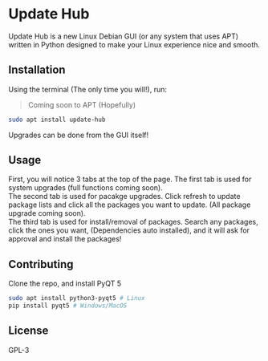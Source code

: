 # Update Hub

Update Hub is a new Linux Debian GUI (or any system that uses APT) written in Python designed to make your Linux experience nice and smooth.

## Installation
Using the terminal (The only time you will!), run:
> Coming soon to APT (Hopefully)
```sh
sudo apt install update-hub
```

Upgrades can be done from the GUI itself!

## Usage
First, you will notice 3 tabs at the top of the page. The first tab is used for system upgrades (full functions coming soon).
<br>
The second tab is used for pacakge upgrades. Click refresh to update package lists and click all the packages you want to update. (All package upgrade coming soon).
<br>
The third tab is used for install/removal of packages. Search any packages, click the ones you want, (Dependencies auto installed), and it will ask for approval and install the packages!<br>

## Contributing
Clone the repo, and install PyQT 5
```sh
sudo apt install python3-pyqt5 # Linux
pip install pyqt5 # Windows/MacOS
```

## License
GPL-3

